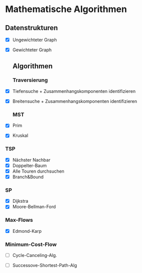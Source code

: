 # Mathematische Algorithmen

## Datenstrukturen

- [x] Ungewichteter Graph
- [x] Gewichteter Graph
  
  ## Algorithmen
  
  ### Traversierung
- [x] Tiefensuche  + Zusammenhangskomponenten identifizieren
- [x] Breitensuche + Zusammenhangskomponenten identifizieren
  
  ### MST
- [x] Prim
- [x] Kruskal

### TSP

- [x] Nächster Nachbar
- [x] Doppelter-Baum
- [x] Alle Touren durchsuchen
- [x] Branch&Bound

### SP

- [x] Dijkstra
- [x] Moore-Bellman-Ford

### Max-Flows

- [x] Edmond-Karp

### Minimum-Cost-Flow

- [ ] Cycle-Canceling-Alg.

- [ ] Successove-Shortest-Path-Alg
